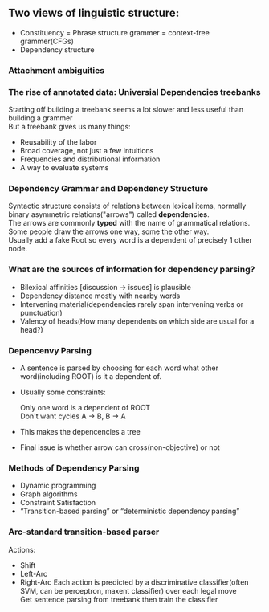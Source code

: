 ## Two views of linguistic structure:
+ Constituency = Phrase structure grammer = context-free grammer(CFGs)
+ Dependency structure

### Attachment ambiguities

### The rise of annotated data: Universial Dependencies treebanks
Starting off building a treebank seems a lot slower and less useful than building a grammer    
But a treebank gives us many things:    
+ Reusability of the labor
+ Broad coverage, not just a few intuitions
+ Frequencies and distributional information
+ A way to evaluate systems

### Dependency Grammar and Dependency Structure
Syntactic structure consists of relations between lexical items, normally binary asymmetric relations("arrows") called **dependencies**.   
The arrows are commonly **typed** with the name of grammatical relations.    
Some people draw the arrows one way, some the other way.   
Usually add a fake Root so every word is a dependent of precisely 1 other node.    

### What are the sources of information for dependency parsing?
+ Bilexical affinities [discussion -> issues] is plausible
+ Dependency distance	mostly with nearby words
+ Intervening material(dependencies rarely span intervening verbs or punctuation)
+ Valency of heads(How many dependents on which side are usual for a head?)

### Depencenvy Parsing
+ A sentence is parsed by choosing for each word what other word(including ROOT) is it a dependent of.
+ Usually some constraints:
  
	Only one word is a dependent of ROOT   
	Don't want cycles A -> B, B -> A   

+ This makes the depencencies a tree
+ Final issue is whether arrow can cross(non-objective) or not

### Methods of Dependency Parsing
+ Dynamic programming
+ Graph algorithms
+ Constraint Satisfaction
+ “Transition-based parsing” or “deterministic dependency parsing”

### Arc-standard transition-based parser
Actions:   
+ Shift
+ Left-Arc
+ Right-Arc
Each action is predicted by a discriminative classifier(often SVM, can be perceptron, maxent classifier) over each legal move   
Get sentence parsing from treebank then train the classifier   
